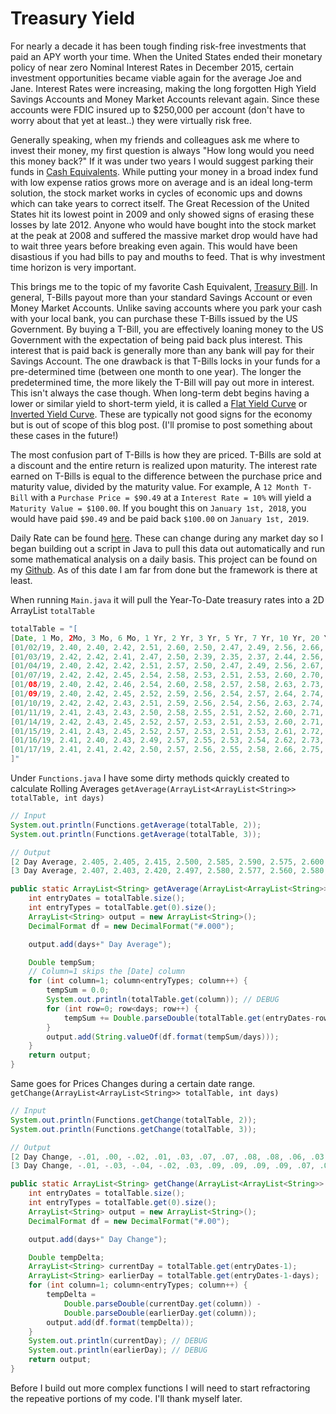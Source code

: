 # Treasury Yield
For nearly a decade it has been tough finding risk-free investments that paid an APY worth your time. When the United States ended their monetary policy of near zero Nominal Interest Rates in December 2015, certain investment opportunities became viable again for the average Joe and Jane. Interest Rates were increasing, making the long forgotten High Yield Savings Accounts and Money Market Accounts relevant again. Since these accounts were FDIC insured up to $250,000 per account (don't have to worry about that yet at least..) they were virtually risk free.

Generally speaking, when my friends and colleagues ask me where to invest their money, my first question is always "How long would you need this money back?" If it was under two years I would suggest parking their funds in [Cash Equivalents][cash-equivalents]. While putting your money in a broad index fund with low expense ratios grows more on average and is an ideal long-term solution, the stock market works in cycles of economic ups and downs which can take years to correct itself. The Great Recession of the United States hit its lowest point in 2009 and only showed signs of erasing these losses by late 2012. Anyone who would have bought into the stock market at the peak at 2008 and suffered the massive market drop would have had to wait three years before breaking even again. This would have been disastious if you had bills to pay and mouths to feed. That is why investment time horizon is very important.

This brings me to the topic of my favorite Cash Equivalent, [Treasury Bill][treasury-bill]. In general, T-Bills payout more than your standard Savings Account or even Money Market Accounts. Unlike saving accounts where you park your cash with your local bank, you can purchase these T-Bills issued by the US Government. By buying a T-Bill, you are effectively loaning money to the US Government with the expectation of being paid back plus interest. This interest that is paid back is generally more than any bank will pay for their Savings Account. The one drawback is that T-Bills locks in your funds for a pre-determined time (between one month to one year). The longer the predetermined time, the more likely the T-Bill will pay out more in interest. This isn't always the case though. When long-term debt begins having a lower or similar yield to short-term yield, it is called a [Flat Yield Curve][flat-yield-curve] or [Inverted Yield Curve][inverted-yield-curve]. These are typically not good signs for the economy but is out of scope of this blog post. (I'll promise to post something about these cases in the future!)

The most confusion part of T-Bills is how they are priced. T-Bills are sold at a discount and the entire return is realized upon maturity. The interest rate earned on T-Bills is equal to the difference between the purchase price and maturity value, divided by the maturity value. For example, A `12 Month T-Bill` with a `Purchase Price = $90.49` at a `Interest Rate = 10%` will yield a `Maturity Value = $100.00`. If you bought this on `January 1st, 2018`, you would have paid `$90.49` and be paid back `$100.00` on `January 1st, 2019`.

Daily Rate can be found [here][daily-yield]. These can change during any market day so I began building out a script in Java to pull this data out automatically and run some mathematical analysis on a daily basis. This project can be found on my [Github][project-link]. As of this date I am far from done but the framework is there at least.

When running `Main.java` it will pull the Year-To-Date treasury rates into a 2D ArrayList `totalTable`

``` java
totalTable = "[
[Date, 1 Mo, 2Mo, 3 Mo, 6 Mo, 1 Yr, 2 Yr, 3 Yr, 5 Yr, 7 Yr, 10 Yr, 20 Yr, 30 Yr]
[01/02/19, 2.40, 2.40, 2.42, 2.51, 2.60, 2.50, 2.47, 2.49, 2.56, 2.66, 2.83, 2.97]
[01/03/19, 2.42, 2.42, 2.41, 2.47, 2.50, 2.39, 2.35, 2.37, 2.44, 2.56, 2.75, 2.92]
[01/04/19, 2.40, 2.42, 2.42, 2.51, 2.57, 2.50, 2.47, 2.49, 2.56, 2.67, 2.83, 2.98]
[01/07/19, 2.42, 2.42, 2.45, 2.54, 2.58, 2.53, 2.51, 2.53, 2.60, 2.70, 2.86, 2.99]
[01/08/19, 2.40, 2.42, 2.46, 2.54, 2.60, 2.58, 2.57, 2.58, 2.63, 2.73, 2.88, 3.00]
[01/09/19, 2.40, 2.42, 2.45, 2.52, 2.59, 2.56, 2.54, 2.57, 2.64, 2.74, 2.90, 3.03]
[01/10/19, 2.42, 2.42, 2.43, 2.51, 2.59, 2.56, 2.54, 2.56, 2.63, 2.74, 2.92, 3.06]
[01/11/19, 2.41, 2.43, 2.43, 2.50, 2.58, 2.55, 2.51, 2.52, 2.60, 2.71, 2.90, 3.04]
[01/14/19, 2.42, 2.43, 2.45, 2.52, 2.57, 2.53, 2.51, 2.53, 2.60, 2.71, 2.91, 3.06]
[01/15/19, 2.41, 2.43, 2.45, 2.52, 2.57, 2.53, 2.51, 2.53, 2.61, 2.72, 2.92, 3.08]
[01/16/19, 2.41, 2.40, 2.43, 2.49, 2.57, 2.55, 2.53, 2.54, 2.62, 2.73, 2.92, 3.07]
[01/17/19, 2.41, 2.41, 2.42, 2.50, 2.57, 2.56, 2.55, 2.58, 2.66, 2.75, 2.93, 3.07]
]"
```

Under `Functions.java` I have some dirty methods quickly created to calculate Rolling Averages `getAverage(ArrayList<ArrayList<String>> totalTable, int days)`

```java
// Input
System.out.println(Functions.getAverage(totalTable, 2));
System.out.println(Functions.getAverage(totalTable, 3));

// Output
[2 Day Average, 2.405, 2.405, 2.415, 2.500, 2.585, 2.590, 2.575, 2.600, 2.680, 2.770, 2.940, 3.080]
[3 Day Average, 2.407, 2.403, 2.420, 2.497, 2.580, 2.577, 2.560, 2.580, 2.660, 2.757, 2.933, 3.077]
```

``` java
public static ArrayList<String> getAverage(ArrayList<ArrayList<String>> totalTable, int days) {
    int entryDates = totalTable.size();
    int entryTypes = totalTable.get(0).size();
    ArrayList<String> output = new ArrayList<String>();
    DecimalFormat df = new DecimalFormat("#.000");

    output.add(days+" Day Average");

    Double tempSum;
    // Column=1 skips the [Date] column
    for (int column=1; column<entryTypes; column++) {
        tempSum = 0.0;
        System.out.println(totalTable.get(column));	// DEBUG
        for (int row=0; row<days; row++) {
            tempSum += Double.parseDouble(totalTable.get(entryDates-row-1).get(column));
        }
        output.add(String.valueOf(df.format(tempSum/days)));
    }
    return output;
}
```

Same goes for Prices Changes during a certain date range. `getChange(ArrayList<ArrayList<String>> totalTable, int days)`

```java
// Input
System.out.println(Functions.getChange(totalTable, 2));
System.out.println(Functions.getChange(totalTable, 3));

// Output
[2 Day Change, -.01, .00, -.02, .01, .03, .07, .07, .08, .08, .06, .03, .02]
[3 Day Change, -.01, -.03, -.04, -.02, .03, .09, .09, .09, .09, .07, .03, .01]
```

``` java
public static ArrayList<String> getChange(ArrayList<ArrayList<String>> totalTable, int days) {
    int entryDates = totalTable.size();
    int entryTypes = totalTable.get(0).size();
    ArrayList<String> output = new ArrayList<String>();
    DecimalFormat df = new DecimalFormat("#.00");

    output.add(days+" Day Change");

    Double tempDelta;
    ArrayList<String> currentDay = totalTable.get(entryDates-1);
    ArrayList<String> earlierDay = totalTable.get(entryDates-1-days);
    for (int column=1; column<entryTypes; column++) {
        tempDelta =
            Double.parseDouble(currentDay.get(column)) -
            Double.parseDouble(earlierDay.get(column));
        output.add(df.format(tempDelta));
    }
    System.out.println(currentDay); // DEBUG
    System.out.println(earlierDay); // DEBUG
    return output;
}
```

Before I build out more complex functions I will need to start refractoring the repeative portions of my code. I'll thank myself later.

[cash-equivalents]:     https://www.investopedia.com/terms/c/cashequivalents.asp
[treasury-bill]:        https://www.investopedia.com/terms/t/treasurybill.asp
[flat-yield-curve]:     https://www.investopedia.com/terms/f/flatyieldcurve.asp
[inverted-yield-curve]: https://www.investopedia.com/terms/i/invertedyieldcurve.asp
[daily-yield]:          https://www.treasury.gov/resource-center/data-chart-center/interest-rates/Pages/TextView.aspx?data=yield
[project-link]:         https://github.com/AndyWongDev/TreasuryYield
